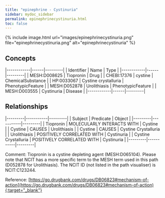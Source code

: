 ```yaml
---
title: "epinephrine - Cystinuria"
sidebar: mydoc_sidebar
permalink: epinephrinecystinuria.html
toc: false 
---
```


{% include image.html url="images/epinephrinecystinuria.png" file="epinephrinecystinuria.png" alt="epinephrinecystinuria" %}

## Concepts

|------------|------|---------|
| Identifier | Name | Type    |
|------------|------|---------|
| MESH:D008625 | Tiopronin | Drug |
| CHEBI:17376 | cystine | ChemicalSubstance |
| HP:0033067 | Cystine crystalluria | PhenotypicFeature |
| MESH:D052878 | Urolithiasis | PhenotypicFeature |
| MESH:D003555 | Cystinuria | Disease |
|------------|------|---------|

## Relationships

|---------|-----------|---------|
| Subject | Predicate | Object  |
|---------|-----------|---------|
| Tiopronin | MOLECULARLY INTERACTS WITH | Cystine |
| Cystine | CAUSES | Urolithiasis |
| Cystine | CAUSES | Cystine Crystalluria |
| Urolithiasis | POSITIVELY CORRELATED WITH | Cystinuria |
| Cystine Crystalluria | POSITIVELY CORRELATED WITH | Cystinuria |
|---------|-----------|---------|

Comment: Tiopronin is a cystine depleting agent (MESH:D065104). Please note that NCIT has a more specific term to the MESH term used in this path (D052878 for Urolithiasis). The NCIT ID (not listed in the path visualiser) is NCIT:C123244.

Reference: [https://go.drugbank.com/drugs/DB06823#mechanism-of-action](https://go.drugbank.com/drugs/DB06823#mechanism-of-action){:target="_blank"}